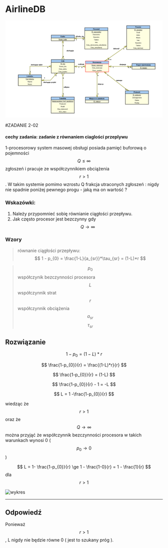 # AirlineDB

![Ex](https://github.com/roax47/AirlineDB/blob/master/erd.png)

#ZADANIE 2-02

#### cechy zadania: zadanie z równaniem ciaglości przeplywu

1-procesorowy system masowej obsługi posiada pamięć buforową o pojemności $$ Q \le \infty $$ zgłoszeń i pracuje ze współczynnikiem obciążenia $$ r > 1 $$.
W takim systemie pomimo wzrostu Q frakcja utraconych zgłoszeń : nigdy nie spadnie poniżej pewnego progu - jaką ma on wartość ?

### Wskazówki:

1. Należy przypomnieć sobię równianie ciągłości przepływu.
2. Jak często procesor jest bezczynny gdy $$ Q \to \infty $$

### Wzory

> równanie ciągłości przepływu:
> $$ 1 - p_{0} = \frac{1-L}{a_{sr}}*\tau_{sr} = (1-L)*r $$

> $$ p_{0} $$ współczynik bezczynności procesora
> $$ L $$ współczynnik strat
> $$ r $$ współczynnik obciążenia
> $$ a_{sr} $$ 
> $$ \tau_{sr} $$

## Rozwiązanie

$$ 1 - p_{0} = (1-L)*r $$  

$$ \frac{1-p_{0}}{r} = \frac{(1-L)*r}{r} $$

$$ \frac{1-p_{0}}{r} = (1-L) $$

$$ \frac{1-p_{0}}{r} - 1 = -L $$

$$ L = 1 -\frac{1-p_{0}}{r} $$

wiedząc że $$ r > 1 $$ oraz że $$ Q \to \infty $$ można przyjąć że współczynnik bezczynności procesora w takich warunkach wynosi 0 ( $$ p_{0} \to 0 $$ )

$$ L = 1- \frac{1-p_{0}}{r} \ge 1 - \frac{1-0}{r} = 1 - \frac{1}{r} $$ dla $$ r > 1 $$
 
![wykres](wykres.png "wykres")

----
## Odpowiedź

Ponieważ $$ r > 1 $$,  L nigdy nie będzie równe 0 ( jest to szukany próg ).
